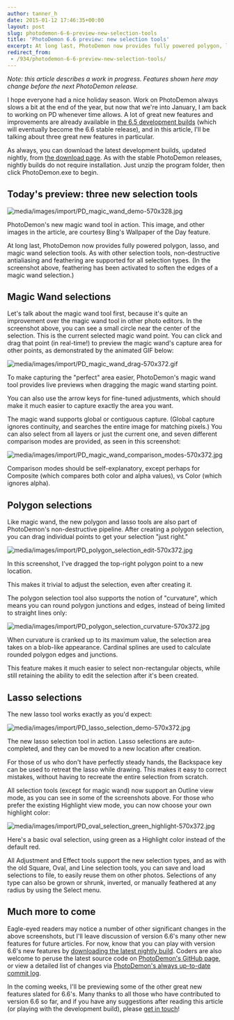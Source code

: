 ```yaml
---
author: tanner_h
date: 2015-01-12 17:46:35+00:00
layout: post
slug: photodemon-6-6-preview-new-selection-tools
title: 'PhotoDemon 6.6 preview: new selection tools'
excerpt: At long last, PhotoDemon now provides fully powered polygon, lasso, and magic wand selection tools.  As with other selection tools, non-destructive antialiasing and feathering are supported for all selection types.
redirect_from:
 - /934/photodemon-6-6-preview-new-selection-tools/
---
```


_Note: this article describes a work in progress. Features shown here may change before the next PhotoDemon release._

I hope everyone had a nice holiday season.  Work on PhotoDemon always slows a bit at the end of the year, but now that we're into January, I am back to working on PD whenever time allows.  A lot of great new features and improvements are already available in [the 6.5 development builds](download/) (which will eventually become the 6.6 stable release), and in this article, I'll be talking about three great new features in particular.

As always, you can download the latest development builds, updated nightly, from [the download page](download/).  As with the stable PhotoDemon releases, nightly builds do not require installation.  Just unzip the program folder, then click PhotoDemon.exe to begin.  

## Today's preview: three new selection tools

![media/images/import/PD_magic_wand_demo-570x328.jpg](media/images/import/PD_magic_wand_demo.jpg)  

PhotoDemon's new magic wand tool in action.  This image, and other images in the article, are courtesy Bing's Wallpaper of the Day feature. 

At long last, PhotoDemon now provides fully powered polygon, lasso, and magic wand selection tools.  As with other selection tools, non-destructive antialiasing and feathering are supported for all selection types.  (In the screenshot above, feathering has been activated to soften the edges of a magic wand selection.)

## Magic Wand selections

Let's talk about the magic wand tool first, because it's quite an improvement over the magic wand tool in other photo editors.  In the screenshot above, you can see a small circle near the center of the selection.  This is the current selected magic wand point.  You can click and drag that point (in real-time!) to preview the magic wand's capture area for other points, as demonstrated by the animated GIF below:

![media/images/import/PD_magic_wand_drag-570x372.gif](media/images/import/PD_magic_wand_drag.gif)  

To make capturing the "perfect" area easier, PhotoDemon's magic wand tool provides live previews when dragging the magic wand starting point.

You can also use the arrow keys for fine-tuned adjustments, which should make it much easier to capture exactly the area you want.

The magic wand supports global or contiguous capture.  (Global capture ignores continuity, and searches the entire image for matching pixels.)  You can also select from all layers or just the current one, and seven different comparison modes are provided, as seen in this screenshot:

![media/images/import/PD_magic_wand_comparison_modes-570x372.jpg](media/images/import/PD_magic_wand_comparison_modes.jpg) 

Comparison modes should be self-explanatory, except perhaps for Composite (which compares both color and alpha values), vs Color (which ignores alpha).

## Polygon selections

Like magic wand, the new polygon and lasso tools are also part of PhotoDemon's non-destructive pipeline.  After creating a polygon selection, you can drag individual points to get your selection "just right."

![media/images/import/PD_polygon_selection_edit-570x372.jpg](media/images/import/PD_polygon_selection_edit.jpg) 

In this screenshot, I've dragged the top-right polygon point to a new location.

This makes it trivial to adjust the selection, even after creating it.  

The polygon selection tool also supports the notion of "curvature", which means you can round polygon junctions and edges, instead of being limited to straight lines only:

![media/images/import/PD_polygon_selection_curvature-570x372.jpg](media/images/import/PD_polygon_selection_curvature.jpg) 

When curvature is cranked up to its maximum value, the selection area takes on a blob-like appearance.  Cardinal splines are used to calculate rounded polygon edges and junctions.

This feature makes it much easier to select non-rectangular objects, while still retaining the ability to edit the selection after it's been created.

## Lasso selections

The new lasso tool works exactly as you'd expect:

![media/images/import/PD_lasso_selection_demo-570x372.jpg](media/images/import/PD_lasso_selection_demo.jpg) 

The new lasso selection tool in action.  Lasso selections are auto-completed, and they can be moved to a new location after creation.

For those of us who don't have perfectly steady hands, the Backspace key can be used to retreat the lasso while drawing.  This makes it easy to correct mistakes, without having to recreate the entire selection from scratch.

All selection tools (except for magic wand) now support an Outline view mode, as you can see in some of the screenshots above.  For those who prefer the existing Highlight view mode, you can now choose your own highlight color:

![media/images/import/PD_oval_selection_green_highlight-570x372.jpg](media/images/import/PD_oval_selection_green_highlight.jpg)  

Here's a basic oval selection, using green as a Highlight color instead of the default red.

All Adjustment and Effect tools support the new selection types, and as with the old Square, Oval, and Line selection tools, you can save and load selections to file, to easily reuse them on other photos.  Selections of any type can also be grown or shrunk, inverted, or manually feathered at any radius by using the Select menu.

## Much more to come

Eagle-eyed readers may notice a number of other significant changes in the above screenshots, but I'll leave discussion of version 6.6's many other new features for future articles.  For now, know that you can play with version 6.6's new features by [downloading the latest nightly build](download/).  Coders are also welcome to peruse the latest source code on [PhotoDemon's GitHub page](https://github.com/tannerhelland/PhotoDemon), or view a detailed list of changes via [PhotoDemon's always up-to-date commit log](https://github.com/tannerhelland/PhotoDemon/commits/main).

In the coming weeks, I'll be previewing some of the other great new features slated for 6.6's.  Many thanks to all those who have contributed to version 6.6 so far, and if you have any suggestions after reading this article (or playing with the development build), please [get in touch](about/contact/)!
